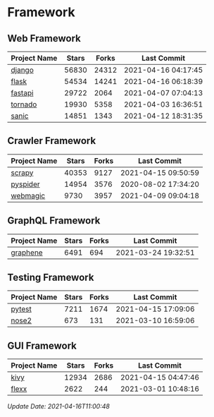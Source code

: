 # Framework

## Web Framework
| Project Name | Stars | Forks | Last Commit |
| ------------ | ----- | ----- | ----------- |
| [django](https://github.com/django/django) | 56830 | 24312 | 2021-04-16 04:17:45 |
| [flask](https://github.com/pallets/flask) | 54534 | 14241 | 2021-04-16 06:18:39 |
| [fastapi](https://github.com/tiangolo/fastapi) | 29722 | 2064 | 2021-04-07 07:04:13 |
| [tornado](https://github.com/tornadoweb/tornado) | 19930 | 5358 | 2021-04-03 16:36:51 |
| [sanic](https://github.com/sanic-org/sanic) | 14851 | 1343 | 2021-04-12 18:31:35 |

## Crawler Framework
| Project Name | Stars | Forks | Last Commit |
| ------------ | ----- | ----- | ----------- |
| [scrapy](https://github.com/scrapy/scrapy) | 40353 | 9127 | 2021-04-15 09:50:59 |
| [pyspider](https://github.com/binux/pyspider) | 14954 | 3576 | 2020-08-02 17:34:20 |
| [webmagic](https://github.com/code4craft/webmagic) | 9730 | 3957 | 2021-04-09 09:04:18 |

## GraphQL Framework
| Project Name | Stars | Forks | Last Commit |
| ------------ | ----- | ----- | ----------- |
| [graphene](https://github.com/graphql-python/graphene) | 6491 | 694 | 2021-03-24 19:32:51 |

## Testing Framework
| Project Name | Stars | Forks | Last Commit |
| ------------ | ----- | ----- | ----------- |
| [pytest](https://github.com/pytest-dev/pytest) | 7211 | 1674 | 2021-04-15 17:09:06 |
| [nose2](https://github.com/nose-devs/nose2) | 673 | 131 | 2021-03-10 16:59:06 |

## GUI Framework
| Project Name | Stars | Forks | Last Commit |
| ------------ | ----- | ----- | ----------- |
| [kivy](https://github.com/kivy/kivy) | 12934 | 2686 | 2021-04-15 04:47:46 |
| [flexx](https://github.com/flexxui/flexx) | 2622 | 244 | 2021-03-01 10:48:16 |

*Update Date: 2021-04-16T11:00:48*